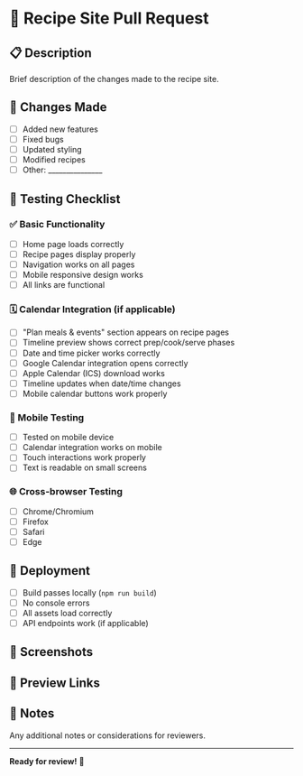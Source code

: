 # 🍳 Recipe Site Pull Request

## 📋 Description
Brief description of the changes made to the recipe site.

## 🔧 Changes Made
- [ ] Added new features
- [ ] Fixed bugs
- [ ] Updated styling
- [ ] Modified recipes
- [ ] Other: _______________

## 🧪 Testing Checklist

### ✅ Basic Functionality
- [ ] Home page loads correctly
- [ ] Recipe pages display properly
- [ ] Navigation works on all pages
- [ ] Mobile responsive design works
- [ ] All links are functional

### 🗓️ Calendar Integration (if applicable)
- [ ] "Plan meals & events" section appears on recipe pages
- [ ] Timeline preview shows correct prep/cook/serve phases
- [ ] Date and time picker works correctly
- [ ] Google Calendar integration opens correctly
- [ ] Apple Calendar (ICS) download works
- [ ] Timeline updates when date/time changes
- [ ] Mobile calendar buttons work properly

### 📱 Mobile Testing
- [ ] Tested on mobile device
- [ ] Calendar integration works on mobile
- [ ] Touch interactions work properly
- [ ] Text is readable on small screens

### 🌐 Cross-browser Testing
- [ ] Chrome/Chromium
- [ ] Firefox
- [ ] Safari
- [ ] Edge

## 🚀 Deployment
- [ ] Build passes locally (`npm run build`)
- [ ] No console errors
- [ ] All assets load correctly
- [ ] API endpoints work (if applicable)

## 📸 Screenshots
<!-- Add screenshots of your changes here -->

## 🔗 Preview Links
<!-- Preview links will be automatically added by GitHub Actions -->

## 📝 Notes
Any additional notes or considerations for reviewers.

---

**Ready for review!** 🎉

